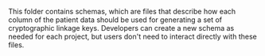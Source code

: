 This folder contains schemas, which are files that describe how each column of the patient data should be used for generating a set of cryptographic linkage keys.
Developers can create a new schema as needed for each project, but users don't need to interact directly with these files.

